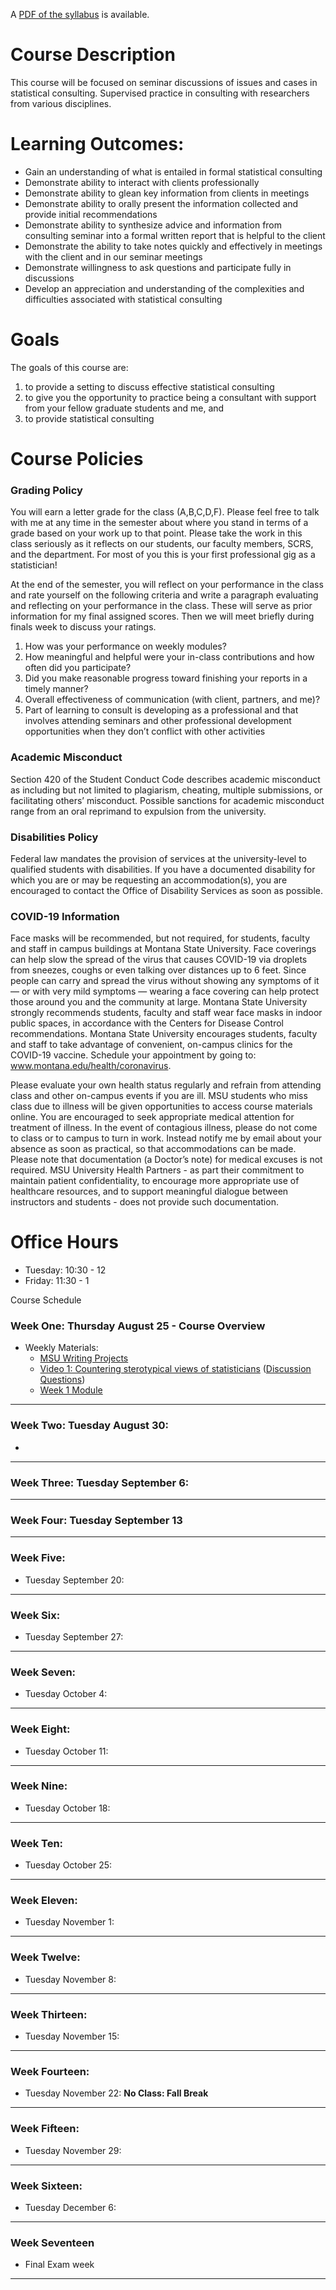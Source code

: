 A [PDF of the syllabus](https://github.com/STAT575/syllabus/blob/main/syllabus2022.pdf) is available.



# Course Description

This course will be focused on seminar discussions of issues and cases in statistical consulting. Supervised practice in consulting with researchers from various disciplines.

# Learning Outcomes:
- Gain an understanding of what is entailed in formal statistical consulting
- Demonstrate ability to interact with clients professionally
- Demonstrate ability to glean key information from clients in meetings
- Demonstrate ability to orally present the information collected and provide initial recommendations
- Demonstrate ability to synthesize advice and information from consulting seminar into a formal written report that is helpful to the client
- Demonstrate the ability to take notes quickly and effectively in meetings with the client and in our seminar meetings
- Demonstrate willingness to ask questions and participate fully in discussions
- Develop an appreciation and understanding of the complexities and difficulties associated with statistical consulting

# Goals

The goals of this course are:

1. to provide a setting to discuss effective statistical consulting
2. to give you the opportunity to practice being a consultant with support from your fellow graduate students and me, and
3.  to provide statistical consulting 

# Course Policies


### Grading Policy
You will earn a letter grade for the class (A,B,C,D,F). Please feel free to talk with me at any time in the semester about where you stand in terms of a grade based on your work up to that point. Please take the work in this class seriously as it reflects on our students, our faculty members, SCRS, and the department.  For most of you this is your first professional gig as a statistician! 

At the end of the semester, you will reflect on your performance in the class and rate yourself on the following criteria and write a paragraph evaluating and reflecting on your performance in the class.   These  will  serve  as  prior  information  for  my  final  assigned  scores.   Then  we  will  meet briefly during finals week to discuss your ratings.

1.  How was your performance on weekly modules?
2.  How meaningful and helpful were your in-class contributions and how often did you participate?
3.  Did you make reasonable progress toward finishing your reports in a timely manner?  
4.  Overall effectiveness of communication (with client, partners, and me)?
5.  Part  of  learning  to  consult  is  developing  as  a  professional  and  that  involves  attending seminars and other professional development opportunities when they don’t conflict with other activities   

###  Academic Misconduct
Section 420 of the Student Conduct Code describes academic misconduct as including but not limited to plagiarism, cheating, multiple submissions, or facilitating others’ misconduct. Possible sanctions for academic misconduct range from an oral reprimand to expulsion from the university.

### Disabilities Policy

Federal law mandates the provision of services at the university-level to qualified students with disabilities. If you have a documented disability for which you are or may be requesting an accommodation(s), you are encouraged to contact the Office of Disability Services as soon as possible.

### COVID-19 Information

Face masks will be recommended, but not required, for students, faculty and staff in campus buildings at Montana State University. Face coverings can help slow the spread of the virus that causes COVID-19 via droplets from sneezes, coughs or even talking over distances up to 6 feet. Since people can carry and spread the virus without showing any symptoms of it — or with very mild symptoms — wearing a face covering can help protect those around you and the community at large. Montana State University strongly recommends students, faculty and staff wear face masks in indoor public spaces, in accordance with the Centers for Disease Control recommendations. Montana State University encourages students, faculty and staff to take advantage of convenient, on-campus clinics for the COVID-19 vaccine. Schedule your appointment by going to: www.montana.edu/health/coronavirus.

Please evaluate your own health status regularly and refrain from attending class and other on-campus events if you are ill. MSU students who miss class due to illness will be given opportunities to access course materials online. You are encouraged to seek appropriate medical attention for treatment of illness. In the event of contagious illness, please do not come to class or to campus to turn in work. Instead notify me by email about your absence as soon as practical, so that accommodations can be made. Please note that documentation (a Doctor’s note) for medical excuses is not required. MSU University Health Partners - as part their commitment to maintain patient confidentiality, to encourage more appropriate use of healthcare resources, and to support meaningful dialogue between instructors and students - does not provide such documentation.

# Office Hours

- Tuesday: 10:30 - 12
- Friday: 11:30 - 1

Course Schedule

### Week One: Thursday August 25 - Course Overview 


- Weekly Materials: 
  - [MSU Writing Projects](https://math.montana.edu/documents/statwritingprojects.html)  
  - [Video 1: Countering sterotypical views of statisticians](https://sites.google.com/view/juliasharp/other-resources/statistical-collaboration-videos/video-topic-1-countering-stereotypical-views-of-statisticians) ([Discussion Questions](https://drive.google.com/file/d/11RvB0FOST1XNkHn67pn14S5A953B4NEY/view))
  - [Week 1 Module](https://github.com/STAT575/Modules/blob/main/Module1.md)


---

### Week Two: Tuesday August 30: 

- 

---

### Week Three: Tuesday September 6:



---

### Week Four: Tuesday September 13


---

### Week Five:

- Tuesday September 20:

---

### Week Six:

- Tuesday September 27:

---
### Week Seven:

- Tuesday October 4:

---

### Week Eight:

- Tuesday October 11:

---

### Week Nine:

- Tuesday October 18:

---

### Week Ten:

- Tuesday October 25:

---

### Week Eleven:

- Tuesday November 1:

---

### Week Twelve:

- Tuesday November 8:

---
### Week Thirteen:

- Tuesday November 15:

---

### Week Fourteen:

- Tuesday November 22: __No Class: Fall Break__

---

### Week Fifteen:

- Tuesday November 29:

---

### Week Sixteen:

- Tuesday December 6:

---


### Week Seventeen

- Final Exam week 

---
